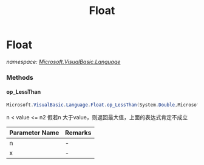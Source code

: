 ﻿---
title: Float
---

# Float
_namespace: [Microsoft.VisualBasic.Language](N-Microsoft.VisualBasic.Language.html)_



### Methods

#### op_LessThan
```csharp
Microsoft.VisualBasic.Language.Float.op_LessThan(System.Double,Microsoft.VisualBasic.Language.Float)
```
n < value <= n2
 假若n 大于value，则返回最大值，上面的表达式肯定不成立

|Parameter Name|Remarks|
|--------------|-------|
|n|-|
|x|-|





